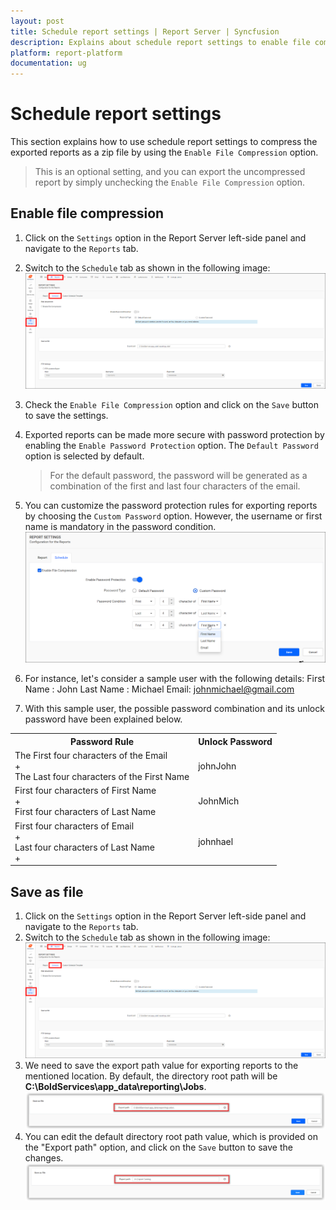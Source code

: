 ```yaml
---
layout: post
title: Schedule report settings | Report Server | Syncfusion
description: Explains about schedule report settings to enable file compression option to compress the exporting reports in schedule.
platform: report-platform
documentation: ug
---
```


# Schedule report settings

This section explains how to use schedule report settings to compress the exported reports as a zip file by using the `Enable File Compression` option.

> This is an optional setting, and you can export the uncompressed report by simply unchecking the `Enable File Compression` option.

## Enable file compression

1. Click on the `Settings` option in the Report Server left-side panel and navigate to the `Reports` tab.
2. Switch to the `Schedule` tab as shown in the following image:
 ![Schedule report settings tab in Report Server](/static/assets/on-premise/images/manage-schedule/schedule-settings/schedule-report-settings-tab.png)

3. Check the `Enable File Compression` option and click on the `Save` button to save the settings.
4. Exported reports can be made more secure with password protection by enabling the `Enable Password Protection` option. The `Default Password` option is selected by default.
    > For the default password, the password will be generated as a combination of the first and last four characters of the email.

5. You can customize the password protection rules for exporting reports by choosing the `Custom Password` option. However, the username or first name is mandatory in the password condition.
![Custom password compression settings](/static/assets/on-premise/images/manage-schedule/schedule-settings/custom-password-for-compression.png)

6. For instance, let's consider a sample user with the following details:
    First Name : John
    Last Name : Michael
    Email: johnmichael@gmail.com

7. With this sample user, the possible password combination and its unlock password have been explained below.

<table>
    <tr>
        <th>
            Password Rule
        </th>
        <th>
            Unlock Password
        </th>
    </tr>
    <tr>
        <td>
            The First four characters of the Email <br/> + <br/>
            The Last four characters of the First Name
        </td>
        <td>
            johnJohn
        </td>
    </tr>
    <tr>
        <td>
            First four characters of First Name <br/> + <br/>
            First four characters of Last Name
        </td>
        <td>
            JohnMich
        </td>
    </tr>
    <tr>
        <td>
            First four characters of Email <br/> + <br/>
            Last four characters of Last Name <br/> + <br/>
        </td>
        <td>
            johnhael
        </td>
    </tr>
</table>

## Save as file

1. Click on the `Settings` option in the Report Server left-side panel and navigate to the `Reports` tab.
2. Switch to the `Schedule` tab as shown in the following image:
 ![Schedule report settings tab in Report Server](/static/assets/on-premise/images/manage-schedule/schedule-settings/schedule-report-settings-tab.png)
3. We need to save the export path value for exporting reports to the mentioned location. By default, the directory root path will be **C:\BoldServices\app_data\reporting\Jobs**.![Default Export path Settings](/static/assets/on-premise/images/manage-schedule/schedule-settings/schedule-report-settings-export-default.png)
4. You can edit the default directory root path value, which is provided on the "Export path" option, and click on the `Save` button to save the changes.![Required Export path Settings](/static/assets/on-premise/images/manage-schedule/schedule-settings/schedule-report-settings-export-required.png)